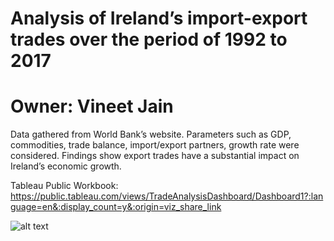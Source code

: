 # Analysis of Ireland’s import-export trades over the period of 1992 to 2017
# Owner: Vineet Jain

Data gathered from World Bank’s website. Parameters such as GDP, commodities, trade balance, import/export partners, growth rate were considered. Findings show export trades have a substantial impact on Ireland’s economic growth.

Tableau Public Workbook: https://public.tableau.com/views/TradeAnalysisDashboard/Dashboard1?:language=en&:display_count=y&:origin=viz_share_link

![alt text](https://github.com/vinejain/tableau-viz-ireland-international-trade/blob/master/dashboard-image/Dashboard%201.png?raw=true)
